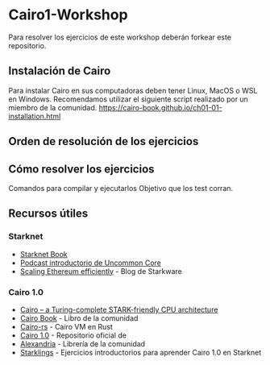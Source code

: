 # Cairo1-Workshop
Para resolver los ejercicios de este workshop deberán forkear este repositorio. 

## Instalación de Cairo
Para instalar Cairo en sus computadoras deben tener Linux, MacOS o WSL en Windows. Recomendamos utilizar el siguiente script realizado por un miembro de la comunidad.
https://cairo-book.github.io/ch01-01-installation.html

## Orden de resolución de los ejercicios

## Cómo resolver los ejercicios
Comandos para compilar y ejecutarlos
Objetivo que los test corran.

## Recursos útiles

### Starknet
- [Starknet Book](https://book.starknet.io/)
- [Podcast introductorio de Uncommon Core](https://www.youtube.com/watch?v=-6BtBUbiUIU)
- [Scaling Ethereum efficiently](https://starkware.medium.com/scaling-ethereum-efficiently-d91a8a908cab) - Blog de Starkware

### Cairo 1.0
- [Cairo – a Turing-complete STARK-friendly CPU architecture](https://eprint.iacr.org/2021/1063) 
- [Cairo Book](https://cairo-book.github.io/title-page.html) - Libro de la comunidad
- [Cairo-rs](https://github.com/lambdaclass/cairo-rs) - Cairo VM en Rust
- [Cairo 1.0](https://github.com/starkware-libs/cairo) - Repositorio oficial de 
- [Alexandria](https://github.com/keep-starknet-strange/alexandria) - Librería de la comunidad
- [Starklings](https://github.com/shramee/starklings-cairo1) - Ejercicios introductorios para aprender Cairo 1.0 en Starknet

